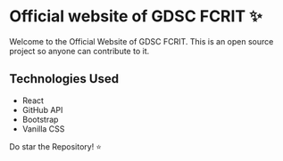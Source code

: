 # Official website of GDSC FCRIT ✨

Welcome to the Official Website of GDSC FCRIT. This is an open source project so anyone can contribute to it.

## Technologies Used

- React
- GitHub API
- Bootstrap
- Vanilla CSS

Do star the Repository! ⭐
